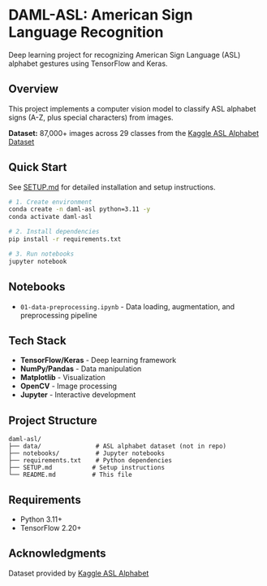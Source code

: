 # DAML-ASL: American Sign Language Recognition

Deep learning project for recognizing American Sign Language (ASL) alphabet gestures using TensorFlow and Keras.

## Overview

This project implements a computer vision model to classify ASL alphabet signs (A-Z, plus special characters) from images.

**Dataset:** 87,000+ images across 29 classes from the [Kaggle ASL Alphabet Dataset](https://www.kaggle.com/datasets/grassknoted/asl-alphabet)

## Quick Start

See [SETUP.md](SETUP.md) for detailed installation and setup instructions.

```bash
# 1. Create environment
conda create -n daml-asl python=3.11 -y
conda activate daml-asl

# 2. Install dependencies
pip install -r requirements.txt

# 3. Run notebooks
jupyter notebook
```

## Notebooks

- `01-data-preprocessing.ipynb` - Data loading, augmentation, and preprocessing pipeline

## Tech Stack

- **TensorFlow/Keras** - Deep learning framework
- **NumPy/Pandas** - Data manipulation
- **Matplotlib** - Visualization
- **OpenCV** - Image processing
- **Jupyter** - Interactive development

## Project Structure

```
daml-asl/
├── data/               # ASL alphabet dataset (not in repo)
├── notebooks/          # Jupyter notebooks
├── requirements.txt    # Python dependencies
├── SETUP.md           # Setup instructions
└── README.md          # This file
```

## Requirements

- Python 3.11+
- TensorFlow 2.20+


## Acknowledgments

Dataset provided by [Kaggle ASL Alphabet](https://www.kaggle.com/datasets/grassknoted/asl-alphabet)
